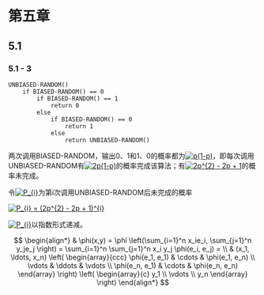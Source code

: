 # 第五章

## 5.1

### 5.1 - 3

```
UNBIASED-RANDOM()
    if BIASED-RANDOM() == 0
        if BIASED-RANDOM() == 1
            return 0
        else
            if BIASED-RANDOM() == 0
                return 1
            else
                return UNBIASED-RANDOM()
```

两次调用BIASED-RANDOM，输出0、1和1、0的概率都为<a href="http://www.codecogs.com/eqnedit.php?latex=p(1-p)" target="_blank"><img src="http://latex.codecogs.com/png.latex?p(1-p)" title="p(1-p)" /></a>，即每次调用UNBIASED-RANDOM有<a href="http://www.codecogs.com/eqnedit.php?latex=2p(1-p)" target="_blank"><img src="http://latex.codecogs.com/png.latex?2p(1-p)" title="2p(1-p)" /></a>的概率完成该算法；有<a href="http://www.codecogs.com/eqnedit.php?latex=2p^{2}&space;-&space;2p&space;&plus;&space;1" target="_blank"><img src="http://latex.codecogs.com/png.latex?2p^{2}&space;-&space;2p&space;&plus;&space;1" title="2p^{2} - 2p + 1" /></a>的概率未完成。

令<a href="http://www.codecogs.com/eqnedit.php?latex=P_{i}" target="_blank"><img src="http://latex.codecogs.com/png.latex?P_{i}" title="P_{i}" /></a>为第i次调用UNBIASED-RANDOM后未完成的概率

<a href="http://www.codecogs.com/eqnedit.php?latex=P_{i}&space;=&space;(2p^{2}&space;-&space;2p&space;&plus;&space;1)^{i}" target="_blank"><img src="http://latex.codecogs.com/gif.latex?P_{i}&space;=&space;(2p^{2}&space;-&space;2p&space;&plus;&space;1)^{i}" title="P_{i} = (2p^{2} - 2p + 1)^{i}" /></a>

<a href="http://www.codecogs.com/eqnedit.php?latex=P_{i}" target="_blank"><img src="http://latex.codecogs.com/png.latex?P_{i}" title="P_{i}" /></a>以指数形式递减。

$$
\begin{align*}
  & \phi(x,y) = \phi \left(\sum_{i=1}^n x_ie_i, \sum_{j=1}^n y_je_j \right)
  = \sum_{i=1}^n \sum_{j=1}^n x_i y_j \phi(e_i, e_j) = \\
  & (x_1, \ldots, x_n) \left( \begin{array}{ccc}
      \phi(e_1, e_1) & \cdots & \phi(e_1, e_n) \\
      \vdots & \ddots & \vdots \\
      \phi(e_n, e_1) & \cdots & \phi(e_n, e_n)
    \end{array} \right)
  \left( \begin{array}{c}
      y_1 \\
      \vdots \\
      y_n
    \end{array} \right)
\end{align*}
$$

